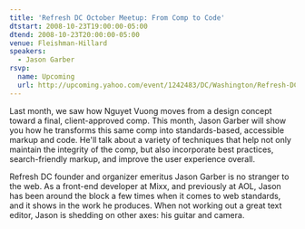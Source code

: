 ```yaml
---
title: 'Refresh DC October Meetup: From Comp to Code'
dtstart: 2008-10-23T19:00:00-05:00
dtend: 2008-10-23T20:00:00-05:00
venue: Fleishman-Hillard
speakers:
  - Jason Garber
rsvp:
  name: Upcoming
  url: http://upcoming.yahoo.com/event/1242483/DC/Washington/Refresh-DC-October-Meetup-From-Comp-to-Code/Fleishman-Hillard-DC/
---
```


Last month, we saw how Nguyet Vuong moves from a design concept toward a final, client-approved comp. This month, Jason Garber will show you how he transforms this same comp into standards-based, accessible markup and code. He'll talk about a variety of techniques that help not only maintain the integrity of the comp, but also incorporate best practices, search-friendly markup, and improve the user experience overall.

Refresh DC founder and organizer emeritus Jason Garber is no stranger to the web. As a front-end developer at Mixx, and previously at AOL, Jason has been around the block a few times when it comes to web standards, and it shows in the work he produces. When not working out a great text editor, Jason is shedding on other axes: his guitar and camera.